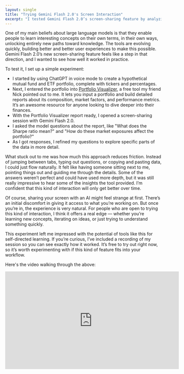 ```yaml
---
layout: single
title: "Trying Gemini Flash 2.0's Screen Interaction"
excerpt: "I tested Gemini Flash 2.0’s screen-sharing feature by analyzing a portfolio report in real time. It felt like having someone guide me through the data, reducing friction and making learning more natural. The insights weren’t perfect, but this kind of interaction is a big step forward."
---
```


One of my main beliefs about large language models is that they enable people to learn interesting concepts on their own terms, in their own ways, unlocking entirely new paths toward knowledge. The tools are evolving quickly, building better and better user experiences to make this possible. Gemini Flash 2.0’s new screen-sharing feature feels like a step in that direction, and I wanted to see how well it worked in practice.

To test it, I set up a simple experiment:

- I started by using ChatGPT in voice mode to create a hypothetical mutual fund and ETF portfolio, complete with tickers and percentages.  
- Next, I entered the portfolio into [Portfolio Visualizer](https://www.portfoliovisualizer.com/), a free tool my friend Nick pointed out to me. It lets you input a portfolio and build detailed reports about its composition, market factors, and performance metrics. It’s an awesome resource for anyone looking to dive deeper into their finances.  
- With the Portfolio Visualizer report ready, I opened a screen-sharing session with Gemini Flash 2.0.  
- I asked the model questions about the report, like "What does the Sharpe ratio mean?" and "How do these market exposures affect the portfolio?"  
- As I got responses, I refined my questions to explore specific parts of the data in more detail.  

What stuck out to me was how much this approach reduces friction. Instead of jumping between tabs, typing out questions, or copying and pasting data, I could just flow naturally. It felt like having someone sitting next to me, pointing things out and guiding me through the details. Some of the answers weren’t perfect and could have used more depth, but it was still really impressive to hear some of the insights the tool provided. I’m confident that this kind of interaction will only get better over time. 

Of course, sharing your screen with an AI might feel strange at first. There’s an initial discomfort in giving it access to what you’re working on. But once you’re in, the experience is very natural. For people who are open to trying this kind of interaction, I think it offers a real edge — whether you’re learning new concepts, iterating on ideas, or just trying to understand something quickly.

This experiment left me impressed with the potential of tools like this for self-directed learning. If you’re curious, I’ve included a recording of my session so you can see exactly how it worked. It’s free to try out right now, so it’s worth experimenting with if this kind of feature fits into your workflow.

Here's the video walking through the above:

<iframe width="560" height="315" src="https://www.youtube.com/embed/F7xdCTh3Dm4?si=JK_C7CQALryUiQmx" title="YouTube video player" frameborder="0" allow="accelerometer; autoplay; clipboard-write; encrypted-media; gyroscope; picture-in-picture; web-share" referrerpolicy="strict-origin-when-cross-origin" allowfullscreen></iframe>